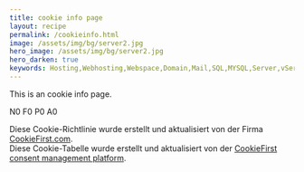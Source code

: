 ```yaml
---
title: cookie info page
layout: recipe
permalink: /cookieinfo.html
image: /assets/img/bg/server2.jpg
hero_image: /assets/img/bg/server2.jpg
hero_darken: true
keywords: Hosting,Webhosting,Webspace,Domain,Mail,SQL,MYSQL,Server,vServer
---
```

<p>This is an cookie info page.</p>

<p>
<span id="ci-necessary">N0</span> <span id="ci-functional">F0</span> <span id="ci-performance">P0</span> <span id="ci-advertising">A0</span>
</p>

<script type="text/plain" data-cookiefirst-category="necessary" src="https://cc.pc-cdn.de/all/ci-necessary.js"></script>
<script type="text/plain" data-cookiefirst-category="functional" src="https://cc.pc-cdn.de/all/ci-functional.js"></script>
<script type="text/plain" data-cookiefirst-category="performance" src="https://cc.pc-cdn.de/all/ci-performance.js"></script>
<script type="text/plain" data-cookiefirst-category="advertising" src="https://cc.pc-cdn.de/all/ci-advertising.js"></script>

<div id="cookiefirst-policy-page"></div>
  <div>Diese Cookie-Richtlinie wurde erstellt und aktualisiert von der Firma <a href="https://cookiefirst.com">CookieFirst.com</a>.</div>
<div id="cookiefirst-cookies-table"></div>
  <div>Diese Cookie-Tabelle wurde erstellt und aktualisiert von der <a href="https://cookiefirst.com">CookieFirst consent management platform</a>.</div>
